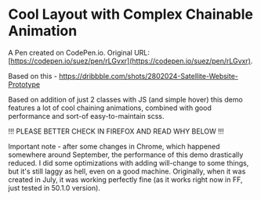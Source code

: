 # Cool Layout with Complex Chainable Animation

A Pen created on CodePen.io. Original URL: [https://codepen.io/suez/pen/rLGvxr](https://codepen.io/suez/pen/rLGvxr).

Based on this - https://dribbble.com/shots/2802024-Satellite-Website-Prototype

Based on addition of just 2 classes with JS (and simple hover) this demo features a lot of cool chaining animations, combined with good performance and sort-of easy-to-maintain scss.

!!! PLEASE BETTER CHECK IN FIREFOX AND READ WHY BELOW !!!

Important note - after some changes in Chrome, which happened somewhere around September, the performance of this demo drastically reduced. I did some optimizations with adding will-change to some things, but it's still laggy as hell, even on a good machine. Originally, when it was created in July, it was working perfectly fine (as it works right now in FF, just tested in 50.1.0 version).